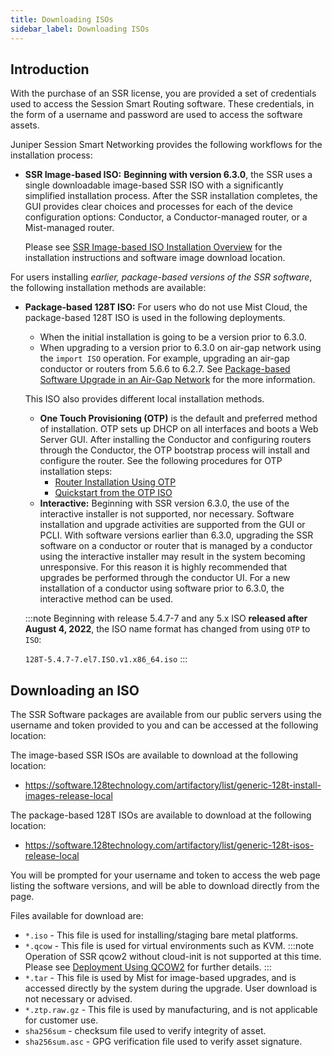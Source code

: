 ```yaml
---
title: Downloading ISOs
sidebar_label: Downloading ISOs
---
```


## Introduction

With the purchase of an SSR license, you are provided a set of credentials used to access the Session Smart Routing software. These credentials, in the form of a username and password are used to access the software assets.

Juniper Session Smart Networking provides the following workflows for the installation process:

- **SSR Image-based ISO:** **Beginning with version 6.3.0**, the SSR uses a single downloadable image-based SSR ISO with a significantly simplified installation process. After the SSR installation completes, the GUI provides clear choices and processes for each of the device configuration options: Conductor, a Conductor-managed router, or a Mist-managed router. 

  Please see [SSR Image-based ISO Installation Overview](intro_installation_univ-iso.md) for the installation instructions and software image download location.

For users installing *earlier, package-based versions of the SSR software*, the following installation methods are available:

- **Package-based 128T ISO:** For users who do not use Mist Cloud, the package-based 128T ISO is used in the following deployments. 

  - When the initial installation is going to be a version prior to 6.3.0.
  - When upgrading to a version prior to 6.3.0 on air-gap network using the `import ISO` operation. For example, upgrading an air-gap conductor or routers from 5.6.6 to 6.2.7. See [Package-based Software Upgrade in an Air-Gap Network](upgrade_restricted_access.md#package-based-software-upgrade) for the more information. 

  This ISO also provides different local installation methods.

  - **One Touch Provisioning (OTP)** is the default and preferred method of installation. OTP sets up DHCP on all interfaces and boots a Web Server GUI. After installing the Conductor and configuring routers through the Conductor, the OTP bootstrap process will install and configure the router. See the following procedures for OTP installation steps: 
    - [Router Installation Using OTP](intro_otp_iso_install.md)
    - [Quickstart from the OTP ISO](intro_install_quickstart_otpiso.md)
  - **Interactive:** Beginning with SSR version 6.3.0, the use of the interactive installer is not supported, nor necessary. Software installation and upgrade activities are supported from the GUI or PCLI. With software versions earlier than 6.3.0, upgrading the SSR software on a conductor or router that is managed by a conductor using the interactive installer may result in the system becoming unresponsive. For this reason it is highly recommended that upgrades be performed through the conductor UI. For a new installation of a conductor using software prior to 6.3.0, the interactive method can be used.

  :::note
  Beginning with release 5.4.7-7 and any 5.x ISO **released after August 4, 2022**, the ISO name format has changed from using `OTP` to `ISO`:

  `128T-5.4.7-7.el7.ISO.v1.x86_64.iso`
  :::

## Downloading an ISO

The SSR Software packages are available from our public servers using the username and token provided to you and can be accessed at the following location:

The image-based SSR ISOs are available to download at the following location:

<!-- markdown-link-check-disable-next-line -->
- https://software.128technology.com/artifactory/list/generic-128t-install-images-release-local

The package-based 128T ISOs are available to download at the following location:

<!-- markdown-link-check-disable-next-line -->
- https://software.128technology.com/artifactory/list/generic-128t-isos-release-local

You will be prompted for your username and token to access the web page listing the software versions, and will be able to download directly from the page.

Files available for download are:

- `*.iso` - This file is used for installing/staging bare metal platforms.
- `*.qcow` - This file is used for virtual environments such as KVM.
:::note
Operation of SSR qcow2 without cloud-init is not supported at this time. Please see 
[Deployment Using QCOW2](https://www.juniper.net/documentation/us/en/software/session-smart-router/docs/install_qcow2_deployment/) for further details.
:::
- `*.tar` - This file is used by Mist for image-based upgrades, and is accessed directly by the system during the upgrade. User download is not necessary or advised.
- `*.ztp.raw.gz` - This file is used by manufacturing, and is not applicable for customer use. 
- `sha256sum` - checksum file used to verify integrity of asset.
- `sha256sum.asc` - GPG verification file used to verify asset signature.


